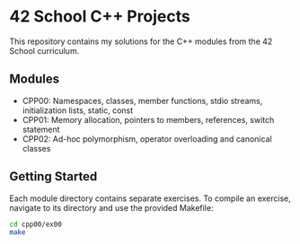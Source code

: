 # 42 School C++ Projects

This repository contains my solutions for the C++ modules from the 42 School curriculum.

## Modules

- CPP00: Namespaces, classes, member functions, stdio streams, initialization lists, static, const
- CPP01: Memory allocation, pointers to members, references, switch statement
- CPP02: Ad-hoc polymorphism, operator overloading and canonical classes

## Getting Started

Each module directory contains separate exercises. To compile an exercise, navigate to its directory and use the provided Makefile:

```bash
cd cpp00/ex00
make
```
